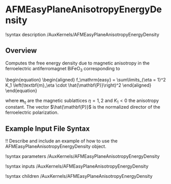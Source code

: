 # AFMEasyPlaneAnisotropyEnergyDensity

!syntax description /AuxKernels/AFMEasyPlaneAnisotropyEnergyDensity

## Overview

Computes the free energy density due to magnetic anisotropy in the ferroelectric antiferromagnet $\mathrm{BiFeO}_3$ corresponding to

\begin{equation}
  \begin{aligned}
    f_\mathrm{easy} = \sum\limits_{\eta = 1}^2 K_1 \left(\textbf{m}_\eta \cdot \hat{\mathbf{P}}\right)^2
  \end{aligned}
\end{equation}

where $\mathbf{m}_\eta$ are the magnetic sublattices $\eta = 1,2$ and $K_1 < 0$ the anisotropy constant. The vector $\hat{\mathbf{P}}$ is the normalized director of the ferroelectric polarization.

## Example Input File Syntax

!! Describe and include an example of how to use the AFMEasyPlaneAnisotropyEnergyDensity object.

!syntax parameters /AuxKernels/AFMEasyPlaneAnisotropyEnergyDensity

!syntax inputs /AuxKernels/AFMEasyPlaneAnisotropyEnergyDensity

!syntax children /AuxKernels/AFMEasyPlaneAnisotropyEnergyDensity
